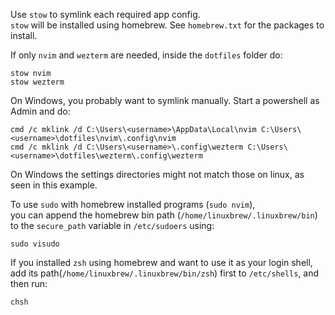 Use `stow` to symlink each required app config.  
`stow` will be installed using homebrew. See `homebrew.txt` for the packages to install.

If only `nvim` and `wezterm` are needed, inside the `dotfiles` folder do:
```
stow nvim
stow wezterm
```

On Windows, you probably want to symlink manually. Start a powershell as Admin and do:
```
cmd /c mklink /d C:\Users\<username>\AppData\Local\nvim C:\Users\<username>\dotfiles\nvim\.config\nvim
cmd /c mklink /d C:\Users\<username>\.config\wezterm C:\Users\<username>\dotfiles\wezterm\.config\wezterm
```
On Windows the settings directories might not match those on linux, as seen in this example.

To use `sudo` with homebrew installed programs (`sudo nvim`),  
you can append the homebrew bin path (`/home/linuxbrew/.linuxbrew/bin`) to the `secure_path` variable in `/etc/sudoers` using:
```
sudo visudo
```

If you installed `zsh` using homebrew and want to use it as your login shell,  
add its path(`/home/linuxbrew/.linuxbrew/bin/zsh`) first to `/etc/shells`, and then run:
```
chsh
```

